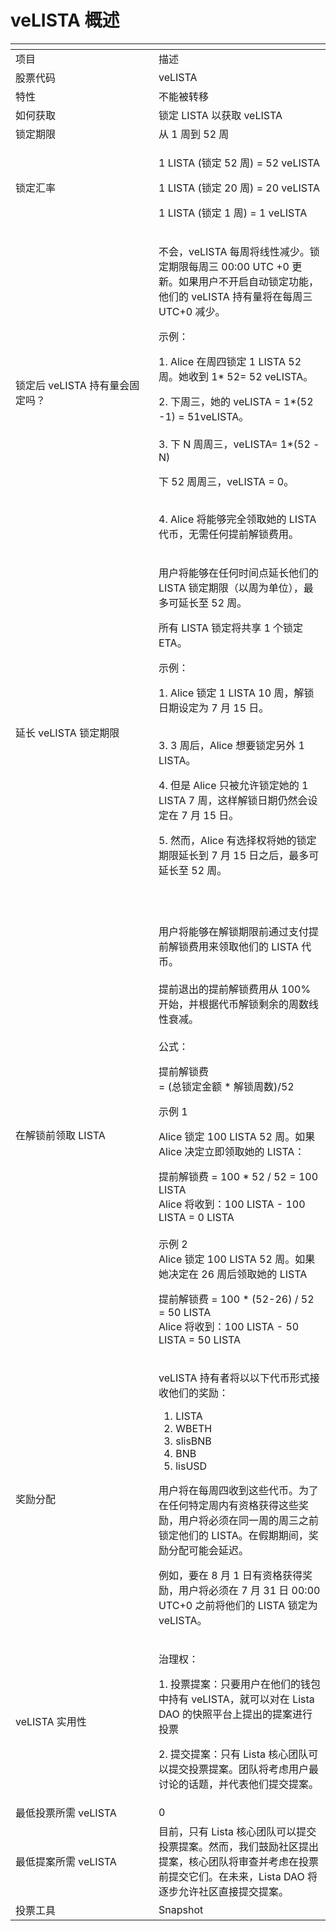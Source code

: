 # veLISTA 概述

<table data-header-hidden><thead><tr><th width="213"></th><th></th></tr></thead><tbody><tr><td>项目</td><td>描述</td></tr><tr><td>股票代码</td><td>veLISTA</td></tr><tr><td>特性</td><td>不能被转移</td></tr><tr><td>如何获取</td><td>锁定 LISTA 以获取 veLISTA</td></tr><tr><td>锁定期限</td><td>从 1 周到 52 周</td></tr><tr><td>锁定汇率</td><td><p>1 LISTA (锁定 52 周) = 52 veLISTA</p><p>1 LISTA (锁定 20 周) = 20 veLISTA</p><p>1 LISTA (锁定 1 周) = 1 veLISTA</p></td></tr><tr><td>锁定后 veLISTA 持有量会固定吗？</td><td><p>不会，veLISTA 每周将线性减少。锁定期限每周三 00:00 UTC +0 更新。如果用户不开启自动锁定功能，他们的 veLISTA 持有量将在每周三 UTC+0 减少。<br></p><p>示例：<br></p><p>1. Alice 在周四锁定 1 LISTA 52 周。她收到 1* 52= 52 veLISTA。<br></p><p>2. 下周三，她的 veLISTA = 1*(52 -1) = 51veLISTA。<br><br>3. 下 N 周周三，veLISTA= 1*(52 -N) </p><p>下 52 周周三，veLISTA = 0。 </p><p><br>4. Alice 将能够完全领取她的 LISTA 代币，无需任何提前解锁费用。</p></td></tr><tr><td>延长 veLISTA 锁定期限</td><td><p>用户将能够在任何时间点延长他们的 LISTA 锁定期限（以周为单位），最多可延长至 52 周。<br></p><p>所有 LISTA 锁定将共享 1 个锁定 ETA。<br></p><p>示例：</p><p>1. Alice 锁定 1 LISTA 10 周，解锁日期设定为 7 月 15 日。  </p><p><br>3. 3 周后，Alice 想要锁定另外 1 LISTA。 <br></p><p>4. 但是 Alice 只被允许锁定她的 1 LISTA 7 周，这样解锁日期仍然会设定在 7 月 15 日。<br></p><p>5. 然而，Alice 有选择权将她的锁定期限延长到 7 月 15 日之后，最多可延长至 52 周。  </p><p><br></p></td></tr><tr><td>在解锁前领取 LISTA</td><td><p>用户将能够在解锁期限前通过支付提前解锁费用来领取他们的 LISTA 代币。<br><br>提前退出的提前解锁费用从 100% 开始，并根据代币解锁剩余的周数线性衰减。<br><br>公式： </p><p>提前解锁费<br>= (总锁定金额 * 解锁周数)/52<br></p><p>示例 1</p><p>Alice 锁定 100 LISTA 52 周。如果 Alice 决定立即领取她的 LISTA：</p><p>提前解锁费 = 100 * 52 / 52 = 100 LISTA<br>Alice 将收到：100 LISTA - 100 LISTA = 0 LISTA<br><br>示例 2<br>Alice 锁定 100 LISTA 52 周。如果她决定在 26 周后领取她的 LISTA</p><p>提前解锁费 = 100 * (52-26) / 52 = 50 LISTA<br>Alice 将收到：100 LISTA - 50 LISTA = 50 LISTA </p></td></tr><tr><td>奖励分配</td><td><p>veLISTA 持有者将以以下代币形式接收他们的奖励：</p><ol><li>LISTA</li><li>WBETH</li><li>slisBNB</li><li>BNB</li><li>lisUSD</li></ol><p>用户将在每周四收到这些代币。为了在任何特定周内有资格获得这些奖励，用户将必须在同一周的周三之前锁定他们的 LISTA。在假期期间，奖励分配可能会延迟。</p><p></p><p>例如，要在 8 月 1 日有资格获得奖励，用户将必须在 7 月 31 日 00:00 UTC+0 之前将他们的 LISTA 锁定为 veLISTA。</p></td></tr><tr><td>veLISTA 实用性</td><td><p>治理权：<br></p><p>1. 投票提案：只要用户在他们的钱包中持有 veLISTA，就可以对在 Lista DAO 的快照平台上提出的提案进行投票<br></p><p>2. 提交提案：只有 Lista 核心团队可以提交投票提案。团队将考虑用户最讨论的话题，并代表他们提交提案。</p></td></tr><tr><td>最低投票所需 veLISTA </td><td>0</td></tr><tr><td>最低提案所需 veLISTA </td><td>目前，只有 Lista 核心团队可以提交投票提案。然而，我们鼓励社区提出提案，核心团队将审查并考虑在投票前提交它们。在未来，Lista DAO 将逐步允许社区直接提交提案。</td></tr><tr><td>投票工具</td><td>Snapshot</td></tr></tbody></table>